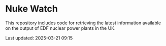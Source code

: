 # Nuke Watch

This repository includes code for retrieving the latest information available on the output of EDF nuclear power plants in the UK.

Last updated: 2025-03-21 09:15